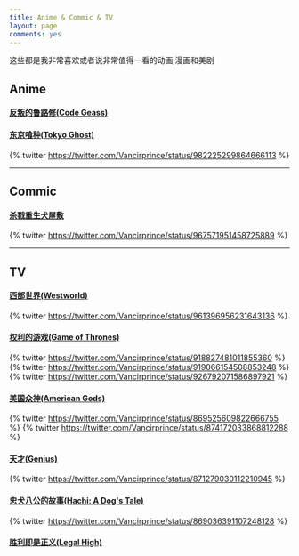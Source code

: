 ```yaml
---
title: Anime & Commic & TV
layout: page
comments: yes
---
```


这些都是我非常喜欢或者说非常值得一看的动画,漫画和美剧

## Anime

#### [反叛的鲁路修(Code Geass)](https://zh.wikipedia.org/wiki/Code_Geass%E5%8F%8D%E5%8F%9B%E7%9A%84%E9%AD%AF%E8%B7%AF%E4%BF%AE)

#### [东京喰种(Tokyo Ghost)](https://zh.wikipedia.org/wiki/%E6%9D%B1%E4%BA%AC%E5%96%B0%E7%A8%AE)

{% twitter https://twitter.com/Vancirprince/status/982225299864666113 %}

----

## Commic 

#### [杀戮重生犬屋敷](https://book.douban.com/series/30661)
{% twitter https://twitter.com/Vancirprince/status/967571951458725889 %}

----

## TV

#### [西部世界(Westworld)](https://movie.douban.com/subject/2338055/)

{% twitter https://twitter.com/Vancirprince/status/961396956231643136 %}

#### [权利的游戏(Game of Thrones)](https://movie.douban.com/subject/3016187/)

{% twitter https://twitter.com/Vancirprince/status/918827481011855360 %}
{% twitter https://twitter.com/Vancirprince/status/919066154508853248 %}
{% twitter https://twitter.com/Vancirprince/status/926792071586897921 %}

#### [美国众神(American Gods)](https://movie.douban.com/subject/6308210/)
{% twitter https://twitter.com/Vancirprince/status/869525609822666755 %}
{% twitter https://twitter.com/Vancirprince/status/874172033868812288 %}

#### [天才(Genius)](https://movie.douban.com/subject/26782706/)
{% twitter https://twitter.com/Vancirprince/status/871279030112210945 %}

#### [忠犬八公的故事(Hachi: A Dog's Tale)](https://movie.douban.com/subject/3011091/)
{% twitter https://twitter.com/Vancirprince/status/869036391107248128 %}

#### [胜利即是正义(Legal High)](https://zh.wikipedia.org/zh-sg/Legal_High)

